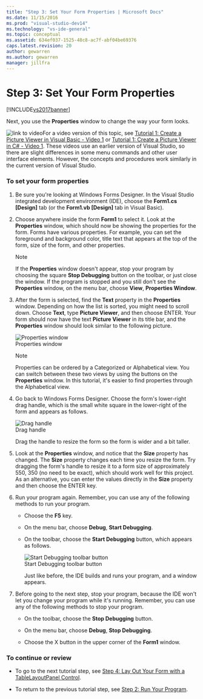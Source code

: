 ```yaml
---
title: "Step 3: Set Your Form Properties | Microsoft Docs"
ms.date: 11/15/2016
ms.prod: "visual-studio-dev14"
ms.technology: "vs-ide-general"
ms.topic: conceptual
ms.assetid: 634ef037-1525-48c8-ac7f-abf04be69376
caps.latest.revision: 20
author: gewarren
ms.author: gewarren
manager: jillfra
---
```

# Step 3: Set Your Form Properties
[!INCLUDE[vs2017banner](../includes/vs2017banner.md)]

Next, you use the **Properties** window to change the way your form looks.  
  
 ![link to video](../data-tools/media/playvideo.gif "PlayVideo")For a video version of this topic, see [Tutorial 1: Create a Picture Viewer in Visual Basic - Video 1](http://go.microsoft.com/fwlink/?LinkId=205209) or [Tutorial 1: Create a Picture Viewer in C# - Video 1](http://go.microsoft.com/fwlink/?LinkId=205199). These videos use an earlier version of Visual Studio, so there are slight differences in some menu commands and other user interface elements. However, the concepts and procedures work similarly in the current version of Visual Studio.  
  
### To set your form properties  
  
1. Be sure you're looking at Windows Forms Designer. In the Visual Studio integrated development environment (IDE), choose the **Form1.cs [Design]** tab (or the **Form1.vb [Design]** tab in Visual Basic).  
  
2. Choose anywhere inside the form **Form1** to select it. Look at the **Properties** window, which should now be showing the properties for the form. Forms have various properties. For example, you can set the foreground and background color, title text that appears at the top of the form, size of the form, and other properties.  
  
   > [!NOTE]
   > If the **Properties** window doesn't appear, stop your program by choosing the square **Stop Debugging** button on the toolbar, or just close the window. If the program is stopped and you still don't see the **Properties** window, on the menu bar, choose **View**, **Properties Window**.  
  
3. After the form is selected, find the **Text** property in the **Properties** window. Depending on how the list is sorted, you might need to scroll down. Choose **Text**, type **Picture Viewer**, and then choose ENTER.  Your form should now have the text **Picture Viewer** in its title bar, and the **Properties** window should look similar to the following picture.  
  
    ![Properties window](../ide/media/express-edittextproperty.png "Express_EditTextProperty")  
   Properties window  
  
   > [!NOTE]
   > Properties can be ordered by a Categorized or Alphabetical view. You can switch between these two views by using the buttons on the **Properties** window. In this tutorial, it's easier to find properties through the Alphabetical view.  
  
4. Go back to Windows Forms Designer. Choose the form's lower-right drag handle, which is the small white square in the lower-right of the form and appears as follows.  
  
    ![Drag handle](../ide/media/express-bottomrt-drag.png "Express_BottomRT_Drag")  
   Drag handle  
  
    Drag the handle to resize the form so the form is wider and a bit taller.  
  
5. Look at the **Properties** window, and notice that the **Size** property has changed. The **Size** property changes each time you resize the form. Try dragging the form's handle to resize it to a form size of approximately 550, 350 (no need to be exact), which should work well for this project. As an alternative, you can enter the values directly in the **Size** property and then choose the ENTER key.  
  
6. Run your program again. Remember, you can use any of the following methods to run your program.  
  
   - Choose the **F5** key.  
  
   - On the menu bar, choose **Debug**, **Start Debugging**.  
  
   - On the toolbar, choose the **Start Debugging** button, which appears as follows.  
  
      ![Start Debugging toolbar button](../ide/media/express-icondebug.png "Express_IconDebug")  
     Start Debugging toolbar button  
  
     Just like before, the IDE builds and runs your program, and a window appears.  
  
7. Before going to the next step, stop your program, because the IDE won't let you change your program while it's running. Remember, you can use any of the following methods to stop your program.  
  
   - On the toolbar, choose the **Stop Debugging** button.  
  
   - On the menu bar, choose **Debug**, **Stop Debugging**.  
  
   - Choose the X button in the upper corner of the **Form1** window.  
  
### To continue or review  
  
- To go to the next tutorial step, see [Step 4: Lay Out Your Form with a TableLayoutPanel Control](../ide/step-4-lay-out-your-form-with-a-tablelayoutpanel-control.md).  
  
- To return to the previous tutorial step, see [Step 2: Run Your Program](../ide/step-2-run-your-program.md).
